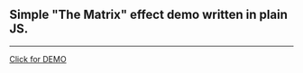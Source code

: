 ## Simple "The Matrix" effect demo written in plain JS.
---
[Click for DEMO](https://mhz-edu.github.io/js-matrix-demo/)